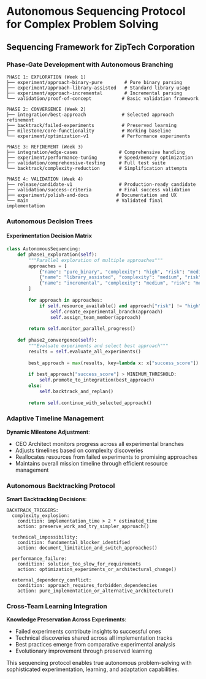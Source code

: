 # Autonomous Sequencing Protocol for Complex Problem Solving

## Sequencing Framework for ZipTech Corporation

### Phase-Gate Development with Autonomous Branching
```
PHASE 1: EXPLORATION (Week 1)
├── experiment/approach-binary-pure        # Pure binary parsing
├── experiment/approach-library-assisted   # Standard library usage
├── experiment/approach-incremental        # Incremental parsing
└── validation/proof-of-concept           # Basic validation framework

PHASE 2: CONVERGENCE (Week 2) 
├── integration/best-approach             # Selected approach refinement
├── backtrack/failed-experiments          # Preserved learning
├── milestone/core-functionality          # Working baseline
└── experiment/optimization-v1            # Performance experiments

PHASE 3: REFINEMENT (Week 3)
├── integration/edge-cases               # Comprehensive handling  
├── experiment/performance-tuning        # Speed/memory optimization
├── validation/comprehensive-testing     # Full test suite
└── backtrack/complexity-reduction       # Simplification attempts

PHASE 4: VALIDATION (Week 4)
├── release/candidate-v1                 # Production-ready candidate
├── validation/success-criteria          # Final success validation
├── experiment/polish-and-docs          # Documentation and UX
└── main                                # Validated final implementation
```

### Autonomous Decision Trees

#### Experimentation Decision Matrix
```python
class AutonomousSequencing:
    def phase1_exploration(self):
        """Parallel exploration of multiple approaches"""
        approaches = [
            {"name": "pure_binary", "complexity": "high", "risk": "medium"},
            {"name": "library_assisted", "complexity": "medium", "risk": "low"},
            {"name": "incremental", "complexity": "medium", "risk": "medium"}
        ]
        
        for approach in approaches:
            if self.resource_available() and approach["risk"] != "high":
                self.create_experimental_branch(approach)
                self.assign_team_member(approach)
                
        return self.monitor_parallel_progress()
    
    def phase2_convergence(self):
        """Evaluate experiments and select best approach"""
        results = self.evaluate_all_experiments()
        
        best_approach = max(results, key=lambda x: x["success_score"])
        
        if best_approach["success_score"] > MINIMUM_THRESHOLD:
            self.promote_to_integration(best_approach)
        else:
            self.backtrack_and_replan()
            
        return self.continue_with_selected_approach()
```

### Adaptive Timeline Management
**Dynamic Milestone Adjustment**:
- CEO Architect monitors progress across all experimental branches
- Adjusts timelines based on complexity discoveries
- Reallocates resources from failed experiments to promising approaches
- Maintains overall mission timeline through efficient resource management

### Autonomous Backtracking Protocol
**Smart Backtracking Decisions**:
```
BACKTRACK_TRIGGERS:
  complexity_explosion:
    condition: implementation_time > 2 * estimated_time
    action: preserve_work_and_try_simpler_approach()
    
  technical_impossibility:
    condition: fundamental_blocker_identified
    action: document_limitation_and_switch_approaches()
    
  performance_failure:
    condition: solution_too_slow_for_requirements
    action: optimization_experiments_or_architectural_change()
    
  external_dependency_conflict:
    condition: approach_requires_forbidden_dependencies
    action: pure_implementation_or_alternative_architecture()
```

### Cross-Team Learning Integration
**Knowledge Preservation Across Experiments**:
- Failed experiments contribute insights to successful ones
- Technical discoveries shared across all implementation tracks
- Best practices emerge from comparative experimental analysis
- Evolutionary improvement through preserved learning

This sequencing protocol enables true autonomous problem-solving with sophisticated experimentation, learning, and adaptation capabilities.